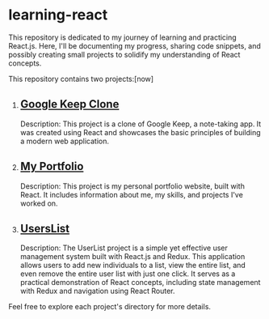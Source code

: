 # learning-react
This repository is dedicated to my journey of learning and practicing React.js. Here, I'll be documenting my progress, sharing code snippets, and possibly creating small projects to solidify my understanding of React concepts.

This repository contains two projects:[now]

1. ## [Google Keep Clone](./google-keep-clone)
   Description: This project is a clone of Google Keep, a note-taking app. It was created using React and showcases the basic principles of building a modern web application.

2. ## [My Portfolio](./my-portfolio)
   Description: This project is my personal portfolio website, built with React. It includes information about me, my skills, and projects I've worked on.

3. ## [UsersList](./learning-redux)
   Description: The UserList project is a simple yet effective user management system built with React.js and Redux. This application allows users to add new individuals to a list, view the entire list, and even remove the entire user list with just one click. It serves as a practical demonstration of React concepts, including state management with Redux and navigation using React Router.

Feel free to explore each project's directory for more details.

